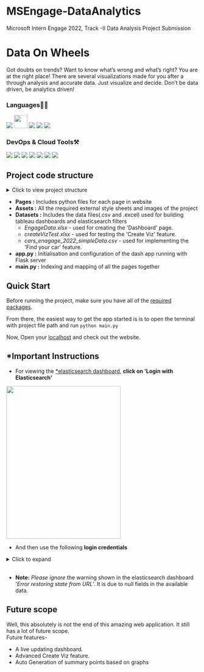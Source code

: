 # MSEngage-DataAnalytics
Microsoft Intern Engage 2022, Track -II Data Analysis Project Submission
# Data On Wheels

Got doubts on trends? Want to know what’s wrong and what’s right? You are at the right place! There are several visualizations made for you after a through analysis and accurate data. Just visualize and decide. Don’t be data driven, be analytics driven!

### Languages✍🏼

<img src="https://img.icons8.com/color/35/000000/python--v1.png"/> <img src="https://cdn-images-1.medium.com/max/1200/1*4R9HdZXaBGLPD_xPoit7iA.png" width="35px" height="35px"/> <img src="https://img.icons8.com/color/35/000000/html-5--v1.png"/> <img src="https://img.icons8.com/color/35/000000/css3.png"/>  <img src="https://img.icons8.com/color/35/000000/bootstrap.png"/> 

### DevOps & Cloud Tools⚒️

<img src="https://img.icons8.com/color/35/000000/elasticsearch.png"/> <img src="https://img.icons8.com/external-tal-revivo-color-tal-revivo/35/000000/external-kibana-is-an-open-source-data-visualization-plugin-for-elasticsearch-logo-color-tal-revivo.png"/> <img src="https://img.icons8.com/color/35/000000/pycharm.png"/> <img src="https://img.icons8.com/color/35/000000/tableau-software.png"/> <img src="https://img.icons8.com/color/35/000000/figma--v2.png"/> <img src="https://img.icons8.com/color/35/000000/git.png"/> <img src="https://img.icons8.com/color/35/000000/github.png"/>

## Project code structure
  <details>
    <summary>Click to view project structure</summary>
        📁 DataProjectMSFT/ <br>
        ├─📄 app.py <br>
        ├─📁 assets/ <br>
        │ ├─📄 bg2.jpg <br>
        │ ├─📄 dashbrd.css <br>
        │ ├─📄 dropIcon.jpg <br>
        │ ├─📄 fullL.jpg <br>
        │ ├─📄 home.css <br>
        │ ├─📄 iconDrop.jpg <br>
        │ ├─📄 jumboBg.png <br>
        │ ├─📄 logo.jpg <br>
        │ └─📄 sidebarStyle.css <br>
        ├─📁 datasets/ <br>
        │ ├─📄 cars_enagage_2022_simpleData.csv <br>
        │ ├─📄 createVizTest.xlsx <br>
        │ └─📄 EngageData.xlsx <br>
        ├─📄 main.py <br>
        ├─📁 pages/ <br>
        │ ├─📄 createViz.py <br>
        │ ├─📄 dashboard.py <br>
        │ ├─📄 findCar.py <br>
        │ ├─📄 home.py <br>
        │ ├─📄 sidebar.py <br>
        │ ├─📄 _init_.py <br>
        │ └─📁 _pycache_/ <br>
        │   ├─📄 createViz.cpython-37.pyc <br>
        │   ├─📄 dashboard.cpython-37.pyc <br>
        │   ├─📄 findCar.cpython-37.pyc <br>
        │   ├─📄 home.cpython-37.pyc <br>
        │   ├─📄 sidebar.cpython-37.pyc <br>
        │   └─📄 _init_.cpython-37.pyc <br>
        ├─📄 requirements.txt <br>
        └─📁 _pycache_/ <br>
          └─📄 app.cpython-37.pyc <br>
  </details>
    

  - **Pages :**
    Includes python files for each page in website
  - **Assets :**
    All the rrequired external style sheets and images of the project
  - **Datasets :**
    Includes the data files(.csv and .excel) used for building tableau dashboards and elasticsearch filters<br>
      - *EngageData.xlsx* - used for creating the 'Dashboard' page.
      - *createVizTest.xlsx* - used for testing the 'Create Viz' feature.
      - *cars_enagage_2022_simpleData.csv* - used for implementing the 'Find your car' feature.
  - **app.py :**
    Initialisation and configuration of the dash app running with Flask server
  - **main.py :**
    Indexing and mapping of all the pages together
    
 ## Quick Start
    
  Before running the project, make sure you have all of the [required packages](https://github.com/Mohana810/MSEngage-DataAnalytics/blob/main/DataProjectMSFT/requirements.txt).

  From there, the easiest way to get the app started is is to open the terminal with project file path and run `python main.py`

  Now, Open your [localhost](http://127.0.0.1:8888/) and check out the website.
  
 ## *Important Instructions
  
  - For viewing the [*elasticsearch dashboard](https://github.com/Mohana810/MSEngage-DataAnalytics/blob/main/DataProjectMSFT/pages/findCar.py), **click on 'Login with Elasticsearch'** <br> 
  <html><img src="https://user-images.githubusercontent.com/79496726/170841683-8645441f-8929-451d-ae1e-5b59e18f572f.png", width="300px", height="400px"></html>
  
  
  - And then use the following **login credentials** <br>
  <details>
    <summary>Click to expand</summary>
    <strong>username:</strong> elastic <br>
    <strong>password:</strong> MxsStYProC58mjehMKuOET0j
  </details><br>
  
  
  - **Note:** *Please ignore* the warning shown in the elasticsearch dashboard '*Error restoring state from URL*'. It is due to null fields in the available data.

  
 ## Future scope
 
  Well, this absolutely is not the end of this amazing web application. It still has a lot of future scope. <br>
  Future features-
  - A live updating dashboard.
  - Advanced Create Viz feature.
  - Auto Generation of summary points based on graphs
